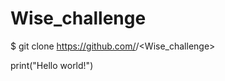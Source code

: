 # Wise_challenge

$ git clone https://github.com/<Icedlattenoice>/<Wise_challenge>

print("Hello world!")
